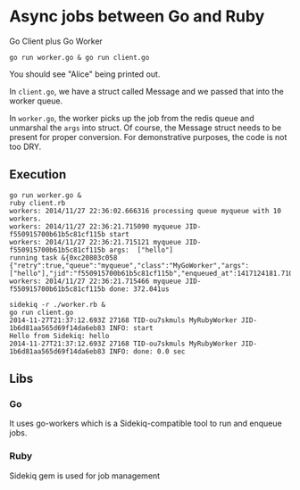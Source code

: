 # Async jobs between Go and Ruby

Go Client plus Go Worker

	go run worker.go & go run client.go

You should see "Alice" being printed out.

In ``client.go``, we have a struct called Message and we passed that into the worker queue.

In ``worker.go``, the worker picks up the job from the redis queue and unmarshal the ``args`` into struct. Of course, the Message struct needs to be present for proper conversion. For demonstrative purposes, the code is not too DRY.


## Execution

```
go run worker.go &
ruby client.rb
workers: 2014/11/27 22:36:02.666316 processing queue myqueue with 10 workers.
workers: 2014/11/27 22:36:21.715090 myqueue JID-f550915700b61b5c81cf115b start
workers: 2014/11/27 22:36:21.715121 myqueue JID-f550915700b61b5c81cf115b args:  ["hello"]
running task &{0xc20803c058 {"retry":true,"queue":"myqueue","class":"MyGoWorker","args":["hello"],"jid":"f550915700b61b5c81cf115b","enqueued_at":1417124181.7106063}}
workers: 2014/11/27 22:36:21.715466 myqueue JID-f550915700b61b5c81cf115b done: 372.041us
```

```
sidekiq -r ./worker.rb &
go run client.go
2014-11-27T21:37:12.693Z 27168 TID-ou7skmuls MyRubyWorker JID-1b6d81aa565d69f14da6eb83 INFO: start
Hello from Sidekiq: hello
2014-11-27T21:37:12.693Z 27168 TID-ou7skmuls MyRubyWorker JID-1b6d81aa565d69f14da6eb83 INFO: done: 0.0 sec
```

## Libs

### Go

It uses go-workers which is a Sidekiq-compatible tool to run and enqueue
jobs.

### Ruby

Sidekiq gem is used for job management

